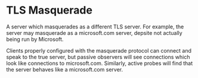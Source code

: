 # TLS Masquerade

A server which masquerades as a different TLS server. For example, the server
may masquerade as a microsoft.com server, depsite not actually being run by
Microsoft.

Clients properly configured with the masquerade protocol can connect and speak
to the true server, but passive observers will see connections which look like
connections to microsoft.com. Similarly, active probes will find that the
server behaves like a microsoft.com server.
